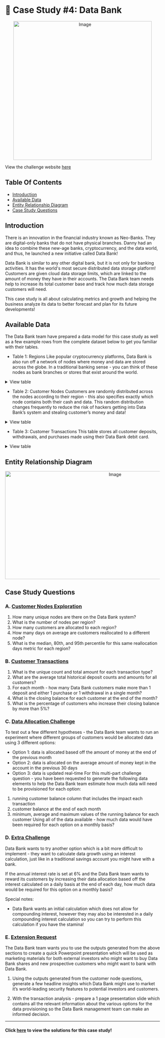 # 🏦 Case Study #4: Data Bank 
<p align="center">
<img src="https://github.com/Favourewoh/SQL-Projects/assets/124405367/934aab61-a55d-4b6d-ab81-4a3572813626" alt="Image" width="450" height="450">

View the challenge website [here](https://8weeksqlchallenge.com/case-study-4/)

## Table Of Contents  
  - [Introduction](#introduction)
 - [Available Data](#available-data) 
- [Entity Relationship Diagram](#entity-relationship-diagram)  
- [Case Study Questions](#case-study-questions)  

## Introduction
There is an innovation in the financial industry known as Neo-Banks. They are digital-only banks that do not have physical branches. Danny had an idea to combine these new-age banks, cryptocurrency, and the data world, and thus, he launched a new initiative called Data Bank!

Data Bank is similar to any other digital bank, but it is not only for banking activities. It has the world's most secure distributed data storage platform! Customers are given cloud data storage limits, which are linked to the amount of money they have in their accounts. The Data Bank team needs help to increase its total customer base and track how much data storage customers will need.

This case study is all about calculating metrics and growth and helping the business analyze its data to better forecast and plan for its future developments!



## Available Data
The Data Bank team have prepared a data model for this case study as well as a few example rows from the complete dataset below to get you familiar with their tables.

- Table 1: Regions
Like popular cryptocurrency platforms, Data Bank is also run off a network of nodes where money and data are stored across the globe. In a traditional banking sense - you can think of these nodes as bank branches or stores that exist around the world. 

<details>
<summary>
View table
</summary>

  This ```regions``` table contains the ```region_id``` and their respective ```region_name``` values


| "region_id" | "region_name" |
|-------------|---------------|
| 1           | "Australia"   |
| 2           | "America"     |
| 3           | "Africa"      |
| 4           | "Asia"        |
| 5           | "Europe"      |
</details>


- Table 2: Customer Nodes
Customers are randomly distributed across the nodes according to their region - this also specifies exactly which node contains both their cash and data. This random distribution changes frequently to reduce the risk of hackers getting into Data Bank’s system and stealing customer’s money and data!

<details>
<summary>
View table
</summary>

Below is a sample of the top 10 rows of the ```data_bank.customer_nodes```

| "customer_id" | "region_id" | "node_id" | "start_date" | "end_date"   |
|---------------|-------------|-----------|--------------|--------------|
| 1             | 3           | 4         | "2020-01-02" | "2020-01-03" |
| 2             | 3           | 5         | "2020-01-03" | "2020-01-17" |
| 3             | 5           | 4         | "2020-01-27" | "2020-02-18" |
| 4             | 5           | 4         | "2020-01-07" | "2020-01-19" |
| 5             | 3           | 3         | "2020-01-15" | "2020-01-23" |
| 6             | 1           | 1         | "2020-01-11" | "2020-02-06" |
| 7             | 2           | 5         | "2020-01-20" | "2020-02-04" |
| 8             | 1           | 2         | "2020-01-15" | "2020-01-28" |
| 9             | 4           | 5         | "2020-01-21" | "2020-01-25" |
| 10            | 3           | 4         | "2020-01-13" | "2020-01-14" |
</details>


- Table 3: Customer Transactions
This table stores all customer deposits, withdrawals, and purchases made using their Data Bank debit card.


<details>
<summary>
View table
</summary>

Below is a sample of the top 10 rows of the ```data_bank.customer_Transactions```

| "customer_id" | "txn_date"   | "txn_type" | "txn_amount" |
|---------------|--------------|------------|--------------|
| 429           | "2020-01-21" | "deposit"  | 82           |
| 155           | "2020-01-10" | "deposit"  | 712          |
| 398           | "2020-01-01" | "deposit"  | 196          |
| 255           | "2020-01-14" | "deposit"  | 563          |
| 185           | "2020-01-29" | "deposit"  | 626          |
| 309           | "2020-01-13" | "deposit"  | 995          |
| 312           | "2020-01-20" | "deposit"  | 485          |
| 376           | "2020-01-03" | "deposit"  | 706          |
| 188           | "2020-01-13" | "deposit"  | 601          |
| 138           | "2020-01-11" | "deposit"  | 520          |
</details>

## Entity Relationship Diagram
<p align="center">
<img src="https://github.com/Favourewoh/SQL-Projects/assets/124405367/9087d198-26ee-4441-8506-f48811b2584f" alt="Image" width="700" height="350">


## Case Study Questions
### A. [Customer Nodes Exploration]()
1. How many unique nodes are there on the Data Bank system?
2. What is the number of nodes per region?
3. How many customers are allocated to each region?
4. How many days on average are customers reallocated to a different node?
5. What is the median, 80th, and 95th percentile for this same reallocation days metric for each region?

### B. [Customer Transactions]()
1. What is the unique count and total amount for each transaction type?
2. What are the average total historical deposit counts and amounts for all customers?
3. For each month - how many Data Bank customers make more than 1 deposit and either 1 purchase or 1 withdrawal in a single month?
4. What is the closing balance for each customer at the end of the month?
5. What is the percentage of customers who increase their closing balance by more than 5%?

### C. [Data Allocation Challenge]()
To test out a few different hypotheses - the Data Bank team wants to run an experiment where different groups of customers would be allocated data using 3 different options:

- Option 1: data is allocated based off the amount of money at the end of the previous month
- Option 2: data is allocated on the average amount of money kept in the account in the previous 30 days
- Option 3: data is updated real-time
For this multi-part challenge question - you have been requested to generate the following data elements to help the Data Bank team estimate how much data will need to be provisioned for each option:

1. running customer balance column that includes the impact each transaction
2. customer balance at the end of each month
3. minimum, average and maximum values of the running balance for each customer
Using all of the data available - how much data would have been required for each option on a monthly basis?


### D. [Extra Challenge]()
Data Bank wants to try another option which is a bit more difficult to implement - they want to calculate data growth using an interest calculation, just like in a traditional savings account you might have with a bank.

If the annual interest rate is set at 6% and the Data Bank team wants to reward its customers by increasing their data allocation based off the interest calculated on a daily basis at the end of each day, how much data would be required for this option on a monthly basis?

Special notes:

- Data Bank wants an initial calculation which does not allow for compounding interest, however they may also be interested in a daily compounding interest calculation so you can try to perform this calculation if you have the stamina!


### E. [Extension Request]()
The Data Bank team wants you to use the outputs generated from the above sections to create a quick Powerpoint presentation which will be used as marketing materials for both external investors who might want to buy Data Bank shares and new prospective customers who might want to bank with Data Bank.

1. Using the outputs generated from the customer node questions, generate a few headline insights which Data Bank might use to market it’s world-leading security features to potential investors and customers.

2. With the transaction analysis - prepare a 1 page presentation slide which contains all the relevant information about the various options for the data provisioning so the Data Bank management team can make an informed decision.

***

#### Click [here](https://github.com/John-okoye/8-Week-SQL-Challenge/blob/main/Case%20Study%20%234%20-%20Data%20Bank/Customer%20Nodes%20Exploration.md) to view the solutions for this case study!






